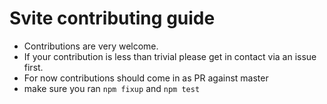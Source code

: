 # Svite contributing guide

- Contributions are very welcome.
- If your contribution is less than trivial please get in contact via an issue first.
- For now contributions should come in as PR against master
- make sure you ran `npm fixup` and `npm test`
